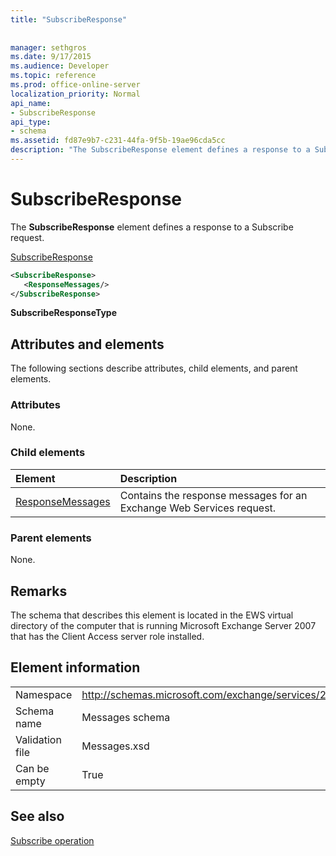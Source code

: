 ```yaml
---
title: "SubscribeResponse"
 
 
manager: sethgros
ms.date: 9/17/2015
ms.audience: Developer
ms.topic: reference
ms.prod: office-online-server
localization_priority: Normal
api_name:
- SubscribeResponse
api_type:
- schema
ms.assetid: fd87e9b7-c231-44fa-9f5b-19ae96cda5cc
description: "The SubscribeResponse element defines a response to a Subscribe request."
---
```


# SubscribeResponse

The **SubscribeResponse** element defines a response to a Subscribe request. 
  
[SubscribeResponse](subscriberesponse.md)
  
```xml
<SubscribeResponse>
   <ResponseMessages/>
</SubscribeResponse>
```

 **SubscribeResponseType**
## Attributes and elements

The following sections describe attributes, child elements, and parent elements.
  
### Attributes

None.
  
### Child elements

|**Element**|**Description**|
|:-----|:-----|
|[ResponseMessages](responsemessages.md) <br/> |Contains the response messages for an Exchange Web Services request.  <br/> |
   
### Parent elements

None.
  
## Remarks

The schema that describes this element is located in the EWS virtual directory of the computer that is running Microsoft Exchange Server 2007 that has the Client Access server role installed.
  
## Element information

|||
|:-----|:-----|
|Namespace  <br/> |http://schemas.microsoft.com/exchange/services/2006/messages  <br/> |
|Schema name  <br/> |Messages schema  <br/> |
|Validation file  <br/> |Messages.xsd  <br/> |
|Can be empty  <br/> |True  <br/> |
   
## See also



[Subscribe operation](subscribe-operation.md)

